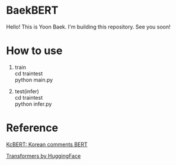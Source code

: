 # BaekBERT
Hello! This is Yoon Baek.
I'm building this repository.
See you soon!

# How to use
1. train  
cd traintest  
python main.py

2. test(infer)  
cd traintest  
python infer.py

# Reference
[KcBERT: Korean comments BERT](https://github.com/Beomi/KcBERT)

[Transformers by HuggingFace](https://github.com/huggingface/transformers)
